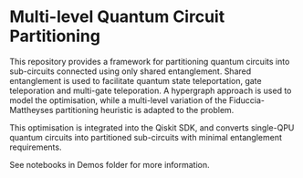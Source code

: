 # Multi-level Quantum Circuit Partitioning

This repository provides a framework for partitioning quantum circuits into sub-circuits connected using only shared entanglement. Shared entanglement is used to facilitate quantum state teleportation, gate teleporation and multi-gate teleporation. A hypergraph approach is used to model the optimisation, while a multi-level variation of the Fiduccia-Mattheyses partitioning heuristic is adapted to the problem. 

This optimisation is integrated into the Qiskit SDK, and converts single-QPU quantum circuits into partitioned sub-circuits with minimal entanglement requirements.

See notebooks in Demos folder for more information.

